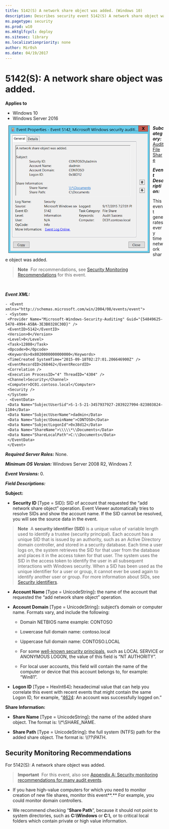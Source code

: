 ```yaml
---
title: 5142(S) A network share object was added. (Windows 10)
description: Describes security event 5142(S) A network share object was added.
ms.pagetype: security
ms.prod: w10
ms.mktglfcycl: deploy
ms.sitesec: library
ms.localizationpriority: none
author: Mir0sh
ms.date: 04/19/2017
---
```


# 5142(S): A network share object was added.

**Applies to**
-   Windows 10
-   Windows Server 2016


<img src="images/event-5142.png" alt="Event 5142 illustration" width="449" height="406" hspace="10" align="left" />

***Subcategory:***&nbsp;[Audit File Share](audit-file-share.md)

***Event Description:***

This event generates every time network share object was added.

> **Note**&nbsp;&nbsp;For recommendations, see [Security Monitoring Recommendations](#security-monitoring-recommendations) for this event.

<br clear="all">

***Event XML:***
```
- <Event xmlns="http://schemas.microsoft.com/win/2004/08/events/event">
- <System>
 <Provider Name="Microsoft-Windows-Security-Auditing" Guid="{54849625-5478-4994-A5BA-3E3B0328C30D}" /> 
 <EventID>5142</EventID> 
 <Version>0</Version> 
 <Level>0</Level> 
 <Task>12808</Task> 
 <Opcode>0</Opcode> 
 <Keywords>0x8020000000000000</Keywords> 
 <TimeCreated SystemTime="2015-09-18T02:27:01.206646900Z" /> 
 <EventRecordID>268462</EventRecordID> 
 <Correlation /> 
 <Execution ProcessID="4" ThreadID="4304" /> 
 <Channel>Security</Channel> 
 <Computer>DC01.contoso.local</Computer> 
 <Security /> 
 </System>
- <EventData>
 <Data Name="SubjectUserSid">S-1-5-21-3457937927-2839227994-823803824-1104</Data> 
 <Data Name="SubjectUserName">dadmin</Data> 
 <Data Name="SubjectDomainName">CONTOSO</Data> 
 <Data Name="SubjectLogonId">0x38d12</Data> 
 <Data Name="ShareName">\\\\\*\\Documents</Data> 
 <Data Name="ShareLocalPath">C:\\Documents</Data> 
 </EventData>
 </Event>

```

***Required Server Roles:*** None.

***Minimum OS Version:*** Windows Server 2008 R2, Windows 7.

***Event Versions:*** 0.

***Field Descriptions:***

**Subject:**

-   **Security ID** \[Type = SID\]**:** SID of account that requested the “add network share object” operation. Event Viewer automatically tries to resolve SIDs and show the account name. If the SID cannot be resolved, you will see the source data in the event.

> **Note**&nbsp;&nbsp;A **security identifier (SID)** is a unique value of variable length used to identify a trustee (security principal). Each account has a unique SID that is issued by an authority, such as an Active Directory domain controller, and stored in a security database. Each time a user logs on, the system retrieves the SID for that user from the database and places it in the access token for that user. The system uses the SID in the access token to identify the user in all subsequent interactions with Windows security. When a SID has been used as the unique identifier for a user or group, it cannot ever be used again to identify another user or group. For more information about SIDs, see [Security identifiers](/windows/access-protection/access-control/security-identifiers).

-   **Account Name** \[Type = UnicodeString\]**:** the name of the account that requested the “add network share object” operation.

-   **Account Domain** \[Type = UnicodeString\]**:** subject’s domain or computer name. Formats vary, and include the following:

    -   Domain NETBIOS name example: CONTOSO

    -   Lowercase full domain name: contoso.local

    -   Uppercase full domain name: CONTOSO.LOCAL

    -   For some [well-known security principals](https://support.microsoft.com/kb/243330), such as LOCAL SERVICE or ANONYMOUS LOGON, the value of this field is “NT AUTHORITY”.

    -   For local user accounts, this field will contain the name of the computer or device that this account belongs to, for example: “Win81”.

-   **Logon ID** \[Type = HexInt64\]**:** hexadecimal value that can help you correlate this event with recent events that might contain the same Logon ID, for example, “[4624](event-4624.md): An account was successfully logged on.”

**Share Information:**

-   **Share Name** \[Type = UnicodeString\]**:** the name of the added share object. The format is: \\\\\*\\SHARE\_NAME.

-   **Share Path** \[Type = UnicodeString\]**:** the full system (NTFS) path for the added share object. The format is: \\\\??\\PATH.

## Security Monitoring Recommendations

For 5142(S): A network share object was added.

> **Important**&nbsp;&nbsp;For this event, also see [Appendix A: Security monitoring recommendations for many audit events](appendix-a-security-monitoring-recommendations-for-many-audit-events.md).

-   If you have high-value computers for which you need to monitor creation of new file shares, monitor this event**.** For example, you could monitor domain controllers.

-   We recommend checking “**Share Path**”, because it should not point to system directories, such as **C:\\Windows** or **C:\\**, or to critical local folders which contain private or high value information.

